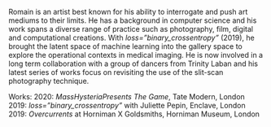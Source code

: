 Romain is an artist best known for his ability to interrogate and push art mediums to their limits. He has a background in computer science and his work spans a diverse range of practice such as photography, film, digital and computational creations.
With *loss=”binary_crossentropy”* (2019), he brought the latent space of machine learning into the gallery space to explore the operational contexts in medical imaging. He is now involved  in a long term collaboration with a group of dancers from Trinity Laban and his latest series of works focus on revisiting the use of the slit-scan photography technique.
 
Works:
2020: *MassHysteriaPresents The Game*, Tate Modern, London
2019: *loss=”binary_crossentropy”* with Juliette Pepin, Enclave, London
2019: *Overcurrents* at Horniman X Goldsmiths, Horniman Museum, London